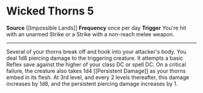 ﻿---
actions: '[reaction]'
cost: null
element: null
frequency: once per day
id: '1449'
name: Wicked Thorns
rarity: Common
requirement: null
school: null
source: '[[DATABASE/source/Impossible Lands|Impossible Lands]]'
trait: null
trigger: You're hit with an [[DATABASE/trait/Unarmed|unarmed]] Strike or a Strike
  with anon- [[DATABASE/trait/Reach|reach]] melee weapon.
type: Action

---
# Wicked Thorns <span class="action-icon">5</span>

**Source** [[Impossible Lands]]
**Frequency** once per day
**Trigger** You're hit with an unarmed Strike or a Strike with a non-reach melee weapon.

---
Several of your thorns break off and hook into your attacker's body. You deal 1d8 piercing damage to the triggering creature. It attempts a basic Reflex save against the higher of your class DC or spell DC. On a critical failure, the creature also takes 1d4 [[Persistent Damage]] as your thorns embed in its flesh.
 At 3rd level, and every 2 levels thereafter, this damage increases by 1d8, and the persistent piercing damage increases by 1.